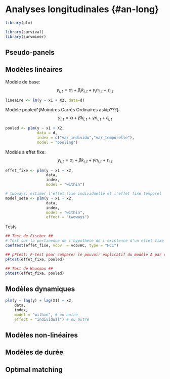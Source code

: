 # Analyses longitudinales {#an-long}




```r
library(plm)

library(survival)
library(survminer)
```

## Pseudo-panels

## Modèles linéaires

Modèle de base:
$$y_{i,t} = \alpha_i + \beta_i k_{i,t} + \gamma_i n_{i,t} + \epsilon_{i,t}$$

```r
lineaire <- lm(y ~ x1 + X2, data=d)
```

Modèle pooled^[Moindres Carrés Ordinaires askip???]:
$$y_{i,t} = \alpha + \beta k_{i,t} + \gamma n_{i,t} + \epsilon_{i,t}$$

```r
pooled <- plm(y ~ x1 + X2,
              data = d,
              index = c("var_individu","var_temporelle"),
              model = "pooling")
```

Modèle à effet fixe:
$$y_{i,t} = \alpha_i + \beta k_{i,t} + \gamma n_{i,t} + \epsilon_{i,t}$$

```r
effet_fixe <- plm(y ~ x1 + x2,
                  data,
                  index,
                  model = "within")

# twoways: estimer l'effet fixe individuelle et l'effet fixe temporel
model_sete <- plm(y ~ x1 + x2,
                  data,
                  index,
                  model = "within",
                  effect = "twoways")
```

Tests

```r
## Test de Fischer ##
# Test sur la pertinence de l'hypothèse de l'existence d'un effet fixe individuel (s'applique aussi au modèle pooled). Seule la p-value nous intéresse.
coeftest(effet_fixe, vcov. = vcovHC, type = "HC1")

## pFtest: F-test pour comparer le pouvoir explicatif du modèle A par rapport au modèle B ##
pFtest(effet_fixe, pooled)

## Test de Hausman ##
phtest(effet_fixe, pooled)
```

## Modèles dynamiques


```r
plm(y ~ lag(y) + lag(X1) + x2,
    data,
    index,
    model = "within", # ou autre
    effect = "individual") # ou autre
```

## Modèles non-linéaires

## Modèles de durée

## Optimal matching
